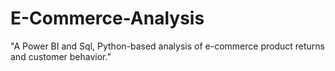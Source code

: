 # E-Commerce-Analysis
"A Power BI and Sql, Python-based analysis of e-commerce product returns and customer behavior.”
